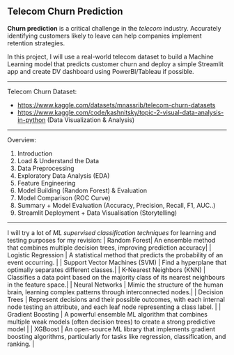 ## Telecom Churn Prediction

**Churn prediction** is a critical challenge in the *telecom* industry. Accurately identifying customers likely to leave can help companies implement retention strategies. 

In this project, I will use a real-world telecom dataset to build a Machine Learning model that predicts customer churn and deploy a simple Streamlit app and create DV dashboard using PowerBI/Tableau if possible.

---
Telecom Churn Dataset:
- https://www.kaggle.com/datasets/mnassrib/telecom-churn-datasets
- https://www.kaggle.com/code/kashnitsky/topic-2-visual-data-analysis-in-python (Data Visualization & Analysis)
---
Overview:
1. Introduction
2. Load & Understand the Data
3. Data Preprocessing
4. Exploratory Data Analysis (EDA)
5. Feature Engineering
6. Model Building (Random Forest) & Evaluation
7. Model Comparison (ROC Curve)
8. Summary + Model Evaluation (Accuracy, Precision, Recall, F1, AUC..)
9. Streamlit Deployment + Data Visualisation (Storytelling)

----
I will try a lot of *ML supervised classification techniques* for learning and testing purposes for my revision:
| Random Forest| An ensemble method that combines multiple decision trees, improving prediction accuracy|
| Logistic Regression | A statistical method that predicts the probability of an event occurring. |
| Support Vector Machines (SVM) | Find a hyperplane that optimally separates different classes.|
| K-Nearest Neighbors (KNN) | Classifies a data point based on the majority class of its nearest neighbours in the feature space.|
| Neural Networks | Mimic the structure of the human brain, learning complex patterns through interconnected nodes.|
| Decision Trees | Represent decisions and their possible outcomes, with each internal node testing an attribute, and each leaf node representing a class label. |
| Gradient Boosting | A powerful ensemble ML algorithm that combines multiple weak models (often decision trees) to create a strong predictive model |
| XGBoost | An open-source ML library that implements gradient boosting algorithms, particularly for tasks like regression, classification, and ranking. |

